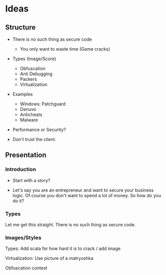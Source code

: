 # Ideas

## Structure

- There is no such thing as secure code 
  - You only want to waste time (Game cracks)

- Types (Image/Score)
  - Obfuscation
  - Anti Debugging
  - Packers 
  - Virtualization

- Examples
  - Windows: Patchguard
  - Denuvo
  - Anticheats
  - Malware


- Performance or Security?
  
- Don't trust the client.


## Presentation


### Introduction

- Start with a story?

- Let's say you are an entrepreneur and want to secure your business logic. Of course you don't want to spend a lot of money. So how do you do it?

### Types

Let me get this straight. There is no such thing as secure code.

### Images/Styles

Types: Add scala for how hard it is to crack / add image



Virtualization: Use picture of a matryoshka



Obfuscation contest

